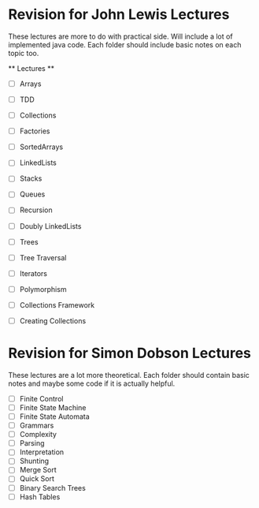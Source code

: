 # Revision for John Lewis Lectures

These lectures are more to do with practical side. Will include a lot of implemented java code.
Each folder should include basic notes on each topic too.

** Lectures **

- [ ] Arrays
- [ ] TDD
- [ ] Collections
- [ ] Factories
- [ ] SortedArrays
- [ ] LinkedLists
- [ ] Stacks
- [ ] Queues
- [ ] Recursion
- [ ] Doubly LinkedLists
- [ ] Trees
- [ ] Tree Traversal
- [ ] Iterators
- [ ] Polymorphism
- [ ] Collections Framework
- [ ] Creating Collections


# Revision for Simon Dobson Lectures

These lectures are a lot more theoretical. Each folder should contain basic notes and maybe some code if it is actually helpful.

- [ ] Finite Control
- [ ] Finite State Machine
- [ ] Finite State Automata
- [ ] Grammars
- [ ] Complexity
- [ ] Parsing
- [ ] Interpretation
- [ ] Shunting
- [ ] Merge Sort
- [ ] Quick Sort
- [ ] Binary Search Trees
- [ ] Hash Tables
